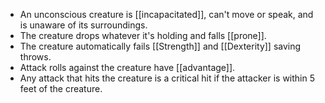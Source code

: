- An unconscious creature is [[incapacitated]], can't move or speak, and is unaware of its surroundings.
- The creature drops whatever it's holding and falls [[prone]].
- The creature automatically fails [[Strength]] and [[Dexterity]] saving throws.
- Attack rolls against the creature have [[advantage]].
- Any attack that hits the creature is a critical hit if the attacker is within 5 feet of the creature.